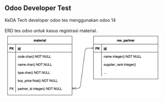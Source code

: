 ## Odoo Developer Test
KeDA Tech developer odoo tes menggunakan odoo 14
</br></br>
ERD tes odoo untuk kasus registrasi material.
</br>
![ERD Odoo Test Developer](https://github.com/me-aldipermana/keda_odoo_test/blob/main/KeDA%20Tech%20Test%20ERD%20odoo%20developer.jpg)
